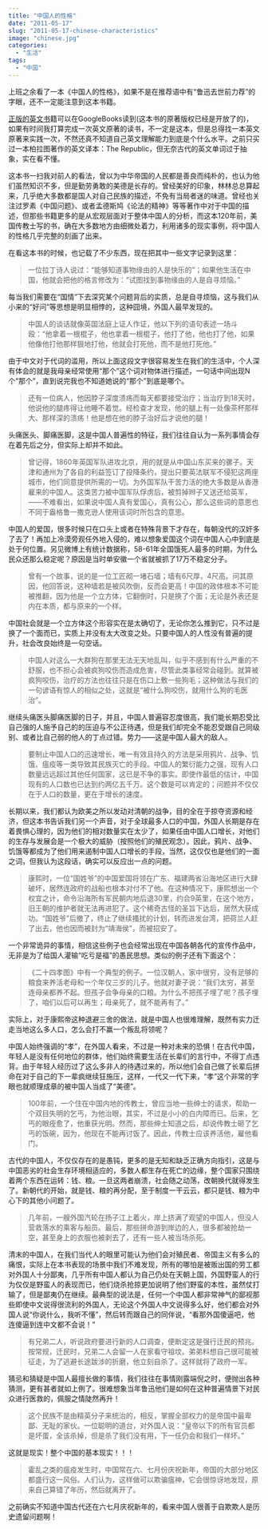 ```yaml
---
title: "中国人的性格"
date: "2011-05-17"
slug: "2011-05-17-chinese-characteristics"
image: "chinese.jpg"
categories: 
  - "生活"
tags: 
  - "中国"
---
```


上班之余看了一本《中国人的性格》，如果不是在推荐语中有“鲁迅去世前力荐”的字眼，还不一定能注意到这本书籍。

[正版的英文书](http://books.google.com.hk/books?id=cHZ9gJNUH-0C&printsec=frontcover&dq=Chinese+Characteristics&hl=zh-CN&ei=kBrSTdS7O47ksQOStLCUCQ&sa=X&oi=book_result&ct=result&resnum=1&ved=0CDgQ6AEwAA#v=onepage&q&f=true)籍可以在GoogleBooks读到(这本书的原著版权已经是开放了的)，如果有时间我打算完成一次英文原著的读书，不一定是这本，但是总得找一本英文原著来实践一次，不然还真不知道自己英文理解能力到底是个什么水平。之前只买过一本柏拉图著作的英文译本：The Republic，但无奈古代的英文单词过于抽象，实在看不懂。

这本书一扫我对前人的看法，曾以为中华帝国的人民都是善良而纯朴的，也认为他们虽然知识不多，但是勤劳勇敢的美德是长存的。曾经美好的印象，林林总总算起来，几乎绝大多数都是国人对自己民族的描述，不免有当局者迷的味道。曾经也关注过罗素《中国问题》、或者孟德斯鸠《论法的精神》等等著作中对于中国的描述，但那些书籍更多的是从宏观层面对于整体中国人的分析，而这本120年前，美国传教士写的书，确在大多数地方由细微处着力，利用诸多的现实事例，将中国人的性格几乎完整的刻画了出来。

在看这本书的时候，也记载了不少东西，现在把其中一些文字记录到这里：

> 一位拉丁诗人说过：“能够知道事物缘由的人是快乐的”；如果他生活在中国，他就会把他的格言修改为：“试图找到事物缘由的人是自寻烦恼。”

每当我们需要在“国情”下去深究某个问题背后的实质，总是自寻烦恼，这与我们从小来的“好问”等思想是明显相悖的，这种囧境，外国人最早发现的。

> 中国人的谈话就像英国法庭上证人作证，他以下列的语句表述一场斗殴：“他拿着一根棍子，他也拿着一根棍子，他打了他，他也打了他，如果他像他打他那样狠地打他，他就会打死他，而不是他打死他。”

由于中文对于代词的滥用，所以上面这段文字很容易发生在我们的生活中，个人深有体会的就是我母亲经常使用“那个”这个词对物体进行描述，一句话中间出现N个“那个”，直到说完我也不知道她说的“那个”到底是哪个。

> 还有一位病人，他因脖子深度溃疡而每天都要接受治疗；当治疗到18天时，他说他的腿疼得让他睡不着觉。经检查才发现，他的腿上有一处像茶杯那样大、那样深的溃疡！他是想在他的脖子治好后才说他的腿！

头痛医头、脚痛医脚，这是中国人普遍性的特征，我们往往自认为一系列事情会存在着先后之分，但实际上却并不如此。

> 曾记得，1860年英国军队进攻北京，用的就是从中国山东买来的骡子。天津和通州为了各自的利益签订了投降条约，提出只要英法联军不侵犯这两座城市，他们同意提供所需的一切。为外国军队干苦力活的绝大多数是从香港雇来的中国人。这类苦力被中国军队俘虏后，被剪掉辫子又送还给英军，——不难看出，如果说中国人真有爱国心，真有公心，那么这些词的意思也不同于盎格鲁一撒克逊人使用该词时所包含的意思。

中国人的爱国，很多时候只在口头上或者在特殊背景下才存在，每朝没代的汉奸多了去了！再加上冷漠旁观任外地入侵的，难以想象爱国这个词在中国人心中到底是处于何位置。另见微博上有统计数据称，58-61年全国饿死人最多的时期，为什么民众还那么稳定呢？原因是当时单安徽一个省就被抓了17万不稳定分子。

> 曾有一个故事，说的是一位工匠砌一堵石墙；墙有6尺厚，4尺高。问其原因，他回答说，这种墙若是被风吹倒，反而会更高！中国的政体根本不可能被推翻，因为他是一个立方体，它翻倒时，只是换了个面；无论是外表还是内在本质，都与原来的一个样。

中国社会就是一个立方体这个形容实在是太确切了，无论你怎么推到它，只不过是换了一个面而已，实质上并没有太大改变之处。只要中国人的人性没有普遍的提升，社会改良始终是一句空话。

> 中国人对这么一大群狗在那里无法无天地乱叫，似乎不感到有什么严重的不舒服，也不担心会被疯狗咬伤而造成危害，尽管此类事经常会碰到。就算被疯狗咬伤，治疗的方法也往往只是在伤口上敷一些狗毛；这种做法与我们的一句谚语有惊人的相似之处，这就是“被什么狗咬伤，就用什么狗的毛医治”。

继续头痛医头脚痛医脚的日子，并且，中国人普遍容忍度很高，我们能长期忍受比自己强的人施予自己的的压迫与不公正待遇，但是我们却完全不能忍受跟自己同级别、或者比自己弱的他人的丁点过错。势力——这是中国人最大的敌人。

> 要制止中国人口的迅速增长，唯一有效且持久的方法是采用鸦片、战争、饥饿、瘟疫等一类导致其民族灭亡的手段。中国人的繁衍能力之强，现有人口数量远远超过其他任何国家，这已是不争的事实。即使作最低的估计，中国现有的人口数也已达到约两亿五千万。这个数是可以肯定的；问题并不仅仅在于人口的数量，更在于增长的速度。

长期以来，我们都认为欧美之所以发动对清朝的战争，目的全在于掠夺资源和经济，但这本书告诉我们另一个声音，对于全球最多人口的中国，外国人长期是存在着畏惧心理的，因为他们的相对数量实在太少了，如果任由中国人口增长，对他们的生存与发展会是一个极大的威胁（按照他们的殖民观念）。因此，鸦片、战争、饥饿等都成为了他们用来遏制中国人口增长的手段，当然，这仅仅也是他们的一面之词，但我认为这段话，确实可以反应出一点的问题。

> 康熙时，一位“国姓爷”的中国爱国将领在广东、福建两省沿海地区进行大肆破坏，居然连政府的战船也根本对付不了他。在这种情况下，康熙想出一个权宜之计，命令沿海所有军民朝内地后退30里，约合9英里，在这个地方，旧王朝的维护者就无法再进犯了。这个稀奇古怪的圣旨下达后，居然大获成功。“国姓爷”后撤了，终止了继续搔扰的计划，转而进发台湾，把荷兰人赶了出去，他也因而被封为“靖海侯”，而被招安了。

一个非常诡异的事情，相信这些例子也会经常出现在中国各朝各代的宣传作品中，无非是为了给国人灌输“吃亏是福”的愚民思想。类似的例子还有下面这个：

> 《二十四孝图》中有一个典型的例子。一位汉朝人，家中很穷，没有足够的粮食来养活老母和一个年仅三岁的儿子。他就对妻子说：“我们太穷，甚至连母亲都养不起。但孩子会争母亲的口粮。为什么不把孩子埋了呢？孩子埋了，咱们以后可以再生；母亲死了，就不能再有了。”

实际上，对于康熙帝这种退避三舍的做法，就是中国人也很难理解，既然有实力迁走当地这么多人口，怎么会打不赢一个叛乱将领呢？

中国人始终强调的“孝”，在外国人看来，不过是一种对未来的恐惧！在古代中国，年轻人是没有任何地位的群体，他们始终需要生活在长辈们的言行中，不得丁点违背。由于年轻人经历过了这么多非人的待遇过来的，所以他们会自己做了长辈后拼命在对于自己的下一辈疯继续狂施压，这样，一代又一代下来，“孝”这个非常的字眼也就顺理成章的被中国人当成了“美德”。

> 100年前，一个住在中国内地的传教士，曾应当地一些绅士的请求，帮助一个双目失明的乞丐，为他治眼，其实，不过是小小的白内障而已。后来，乞丐的眼痊愈了，他重获光明。然而，那些绅士知道之后，却说传教士砸了乞丐的饭碗，因为，他现在不能再讨饭了。因此，传教士应该养活他，雇他看门。

古代的中国人，不仅仅存在的是愚钝，更多的是无知和缺乏正确方向指引，这是与中国恶劣的社会生存环境相适应的，多数人都生存在死亡的边缘，整个国家只围绕着两个东西在运转：钱、粮。一旦这两者崩溃，社会随之动荡，改朝换代就得发生了。新朝代的开始，就是钱、粮的再分配，至于制度一干云云，都只是钱、粮为中心下的其他小问题了。

> 几年前，一艘外国汽轮在扬子江上着火，岸上挤满了观望的中国人，但没人营救落水的乘客与船员。最后，那些拼命游到岸边的人，很多都被抢劫一空，甚至身上的衣服也被剥去了，还有一些人被当场杀死。

清末的中国人，在我们当代人的眼里可能认为他们会对殖民者、帝国主义有多么的痛恨，实际上在本书表现的场景中我们不难发现，所有的哪怕是被贩出国的劳工都对外国人十分鄙夷，几乎所有中国人都认为自己仍处在天朝上国，外国野蛮人的行为仅仅是野蛮人的表现而已，他们烧杀抢掠更加说明了他们野蛮的本性，虽然仗打输了，但是鄙夷仍在继续。最典型的说法是，任何一个中国人都非常神气的鄙视那些即使中文说得很流利的外国人，无论这个外国人中文说得多么好，他们都会对外国人说“你说什么，我听不懂”，然后转而跟自己的同伴说，“看那外国傻逼吧，他连傻逼到连中文都不会说！”

> 有兄弟二人，听说政府要进行新的人口调查，便断定这是强行迁民的预兆。按常规，迁民时，兄弟二人会留一人在家看守祖坟。弟弟料想自己很可能被征走，为了逃避长途跋涉的折磨，他立刻自杀了。这样就将了政府一军。

猜忌和猜疑是中国人最擅长做的事情，我们往往在事情刚露端倪之时，便抛出各种猜测，更有甚者就如上例了。很难想象当年鲁迅他们是如何在这种普遍情景下对民众进行医救的，佩服之情陡然再升！

> 这个民族不是由精英分子来统治的，相反，掌握全部权力的是帝国中最卑鄙、无耻的家伙。一位聪明的道台，对外国人说：“皇帝以下的所有官员都是坏蛋，全该杀掉，但是杀了我们没有用，下一任仍会和我们一样坏。”

这就是现实！整个中国的基本现实！！！

> 霍乱之类的瘟疫发生时，中国常在六、七月份庆祝新年，帝国的大部分地区都盛行这一风俗。人们认为，这样做可以欺骗瘟神，它会很惊讶地发现，原来自己算错了年历，然后就离开了。

之前确实不知道中国古代还在六七月庆祝新年的，看来中国人很善于自欺欺人是历史遗留问题啊！
